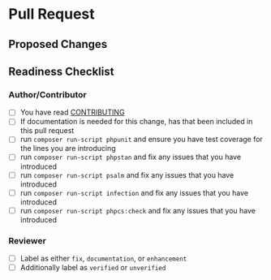 # Pull Request
<!-- 
PR title needs to be prefixed with a conventional commit type
(chore,ci,deprecate,docs,feat,fix,refactor,revert)

It should also be brief and descriptive for a good changelog entry

examples: "feat: add new command" or "fix: remove unused imports"
-->

## Proposed Changes
<!-- Describe what the changes are and link to a Discussion or Issue if one exists -->

## Readiness Checklist

### Author/Contributor

- [ ] You have read [CONTRIBUTING](https://github.com/ericsizemore/php-project-template/blob/main/CONTRIBUTING.md)
- [ ] If documentation is needed for this change, has that been included in this pull request
- [ ] run `composer run-script phpunit` and ensure you have test coverage for the lines you are introducing
- [ ] run `composer run-script phpstan` and fix any issues that you have introduced
- [ ] run `composer run-script psalm` and fix any issues that you have introduced
- [ ] run `composer run-script infection` and fix any issues that you have introduced
- [ ] run `composer run-script phpcs:check` and fix any issues that you have introduced 

### Reviewer

- [ ] Label as either `fix`, `documentation`, or `enhancement`
- [ ] Additionally label as `verified` or `unverified`